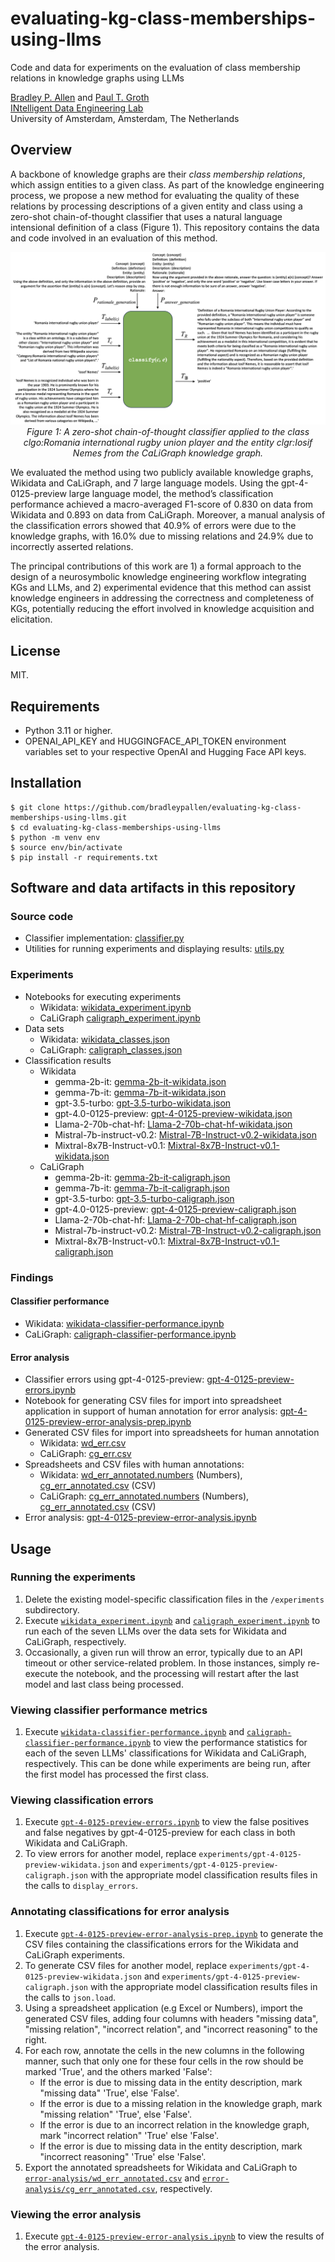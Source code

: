 # evaluating-kg-class-memberships-using-llms
 Code and data for experiments on the evaluation of class membership relations in knowledge graphs using LLMs

 [Bradley P. Allen](https://orcid.org/0000-0003-0216-3930) and [Paul T. Groth](https://orcid.org/0000-0003-0183-6910)   
 [INtelligent Data Engineering Lab](https://indelab.org/)  
 University of Amsterdam, Amsterdam, The Netherlands

## Overview
A backbone of knowledge graphs are their *class membership relations*, which assign entities to a given class. As part of the knowledge engineering process, we propose a new method for evaluating the quality of these relations by processing descriptions of a given entity and class using a zero-shot chain-of-thought classifier that uses a natural language intensional definition of a class (Figure 1). This repository contains the data and code involved in an evaluation of this method.

<p align="center">
  <img src="images/zero_shot_cot_classifier.png" alt="A zero-shot chain-of-thought classifier applied to the class clgo:Romania international rugby union player and the entity clgr:Iosif Nemes from the CaLiGraph knowledge graph.">
  <br>
  <em>Figure 1: A zero-shot chain-of-thought classifier applied to the class clgo:Romania international rugby union player and the entity clgr:Iosif Nemes from the CaLiGraph knowledge graph.</em>
</p>

We evaluated the method using two publicly available knowledge graphs, Wikidata and CaLiGraph, and 7 large language models. Using the gpt-4-0125-preview large language model, the method’s classification performance achieved a macro-averaged F1-score of 0.830 on data from Wikidata and 0.893 on data from CaLiGraph. Moreover, a manual analysis of the classification errors showed that 40.9% of errors were due to the knowledge graphs, with 16.0% due to missing relations and 24.9% due to incorrectly asserted relations. 

The principal contributions of this work are 1) a formal approach to the design of a neurosymbolic knowledge engineering workflow integrating KGs and LLMs, and 2) experimental evidence that this method can assist knowledge engineers in addressing the correctness and completeness of KGs, potentially reducing the effort involved in knowledge acquisition and elicitation.

## License
MIT.

## Requirements
- Python 3.11 or higher.
- OPENAI_API_KEY and HUGGINGFACE_API_TOKEN environment variables set to your respective OpenAI and Hugging Face API keys.

## Installation
    $ git clone https://github.com/bradleypallen/evaluating-kg-class-memberships-using-llms.git
    $ cd evaluating-kg-class-memberships-using-llms
    $ python -m venv env
    $ source env/bin/activate
    $ pip install -r requirements.txt

## Software and data artifacts in this repository

### Source code
- Classifier implementation: [classifier.py](src/classifier.py)
- Utilities for running experiments and displaying results: [utils.py](src/utils.py)

### Experiments
- Notebooks for executing experiments
    - Wikidata: [wikidata_experiment.ipynb](experiments/wikidata_experiment.ipynb)
    - CaLiGraph [caligraph_experiment.ipynb](experiments/caligraph_experiment.ipynb)
- Data sets
    - Wikidata: [wikidata_classes.json](experiments/wikidata_classes.json)
    - CaLiGraph: [caligraph_classes.json](experiments/caligraph_classes.json)
- Classification results
    - Wikidata
        - gemma-2b-it: [gemma-2b-it-wikidata.json](experiments/gemma-2b-it-wikidata.json)
        - gemma-7b-it: [gemma-7b-it-wikidata.json](experiments/gemma-7b-it-wikidata.json)
        - gpt-3.5-turbo: [gpt-3.5-turbo-wikidata.json](experiments/gpt-3.5-turbo-wikidata.json)
        - gpt-4.0-0125-preview: [gpt-4-0125-preview-wikidata.json](experiments/gpt-4-0125-preview-wikidata.json)
        - Llama-2-70b-chat-hf: [Llama-2-70b-chat-hf-wikidata.json](experiments/Llama-2-70b-chat-hf-wikidata.json)
        - Mistral-7b-instruct-v0.2: [Mistral-7B-Instruct-v0.2-wikidata.json](experiments/Mistral-7B-Instruct-v0.2-wikidata.json)
        - Mixtral-8x7B-Instruct-v0.1: [Mixtral-8x7B-Instruct-v0.1-wikidata.json](experiments/Mixtral-8x7B-Instruct-v0.1-wikidata.json)
    - CaLiGraph
        - gemma-2b-it: [gemma-2b-it-caligraph.json](experiments/gemma-2b-it-caligraph.json)
        - gemma-7b-it: [gemma-7b-it-caligraph.json](experiments/gemma-7b-it-caligraph.json)
        - gpt-3.5-turbo: [gpt-3.5-turbo-caligraph.json](experiments/gpt-3.5-turbo-caligraph.json)
        - gpt-4.0-0125-preview: [gpt-4-0125-preview-caligraph.json](experiments/gpt-4-0125-preview-caligraph.json)
        - Llama-2-70b-chat-hf: [Llama-2-70b-chat-hf-caligraph.json](experiments/Llama-2-70b-chat-hf-caligraph.json)
        - Mistral-7b-instruct-v0.2: [Mistral-7B-Instruct-v0.2-caligraph.json](experiments/Mistral-7B-Instruct-v0.2-caligraph.json)
        - Mixtral-8x7B-Instruct-v0.1: [Mixtral-8x7B-Instruct-v0.1-caligraph.json](experiments/Mixtral-8x7B-Instruct-v0.1-caligraph.json)

### Findings

#### Classifier performance
- Wikidata: [wikidata-classifier-performance.ipynb](wikidata-classifier-performance.ipynb)
- CaLiGraph: [caligraph-classifier-performance.ipynb](caligraph-classifier-performance.ipynb)

#### Error analysis
- Classifier errors using gpt-4-0125-preview: [gpt-4-0125-preview-errors.ipynb](gpt-4-0125-preview-errors.ipynb)
- Notebook for generating CSV files for import into spreadsheet application in support of human annotation for error analysis: [gpt-4-0125-preview-error-analysis-prep.ipynb](gpt-4-0125-preview-error-analysis-prep.ipynb)
- Generated CSV files for import into spreadsheets for human annotation
    - Wikidata: [wd_err.csv](error-analysis/wd_err.csv)
    - CaLiGraph: [cg_err.csv](error-analysis/cg_err.csv)
- Spreadsheets and CSV files with human annotations:
    - Wikidata: [wd_err_annotated.numbers](error-analysis/wd_err_annotated.numbers) (Numbers), [cg_err_annotated.csv](error-analysis/cg_err_annotated.csv) (CSV)
    - CaLiGraph: [cg_err_annotated.numbers](error-analysis/cg_err_annotated.numbers) (Numbers), [cg_err_annotated.csv](error-analysis/cg_err_annotated.csv) (CSV)
- Error analysis: [gpt-4-0125-preview-error-analysis.ipynb](gpt-4-0125-preview-error-analysis.ipynb)

## Usage

### Running the experiments
1. Delete the existing model-specific classification files in the ```/experiments``` subdirectory.
1. Execute [```wikidata_experiment.ipynb```](wikidata_experiment.ipynb) and [```caligraph_experiment.ipynb```](caligraph_experiment.ipynb) to run each of the seven LLMs over the data sets for Wikidata and CaLiGraph, respectively.
1. Occasionally, a given run will throw an error, typically due to an API timeout or other service-related problem. In those instances, simply re-execute the notebook, and the processing will restart after the last model and last class being processed.

### Viewing classifier performance metrics
1. Execute [```wikidata-classifier-performance.ipynb```](wikidata-classifier-performance.ipynb) and [```caligraph-classifier-performance.ipynb```](caligraph-classifier-performance.ipynb) to view the performance statistics for each of the seven LLMs' classifications for Wikidata and CaLiGraph, respectively. This can be done while experiments are being run, after the first model has processed the first class.

### Viewing classification errors
1. Execute [```gpt-4-0125-preview-errors.ipynb```](gpt-4-0125-preview-errors.ipynb) to view the false positives and false negatives by gpt-4-0125-preview for each class in both Wikidata and CaLiGraph.
1. To view errors for another model, replace ```experiments/gpt-4-0125-preview-wikidata.json``` and ```experiments/gpt-4-0125-preview-caligraph.json``` with the appropriate model classification results files in the calls to ```display_errors```.

### Annotating classifications for error analysis
1. Execute [```gpt-4-0125-preview-error-analysis-prep.ipynb```](gpt-4-0125-preview-error-analysis-prep.ipynb) to generate the CSV files containing the classifications errors for the Wikidata and CaLiGraph experiments.
1. To generate CSV files for another model, replace ```experiments/gpt-4-0125-preview-wikidata.json``` and ```experiments/gpt-4-0125-preview-caligraph.json``` with the appropriate model classification results files in the calls to ```json.load```.
1. Using a spreadsheet application (e.g Excel or Numbers), import the generated CSV files, adding four columns with headers "missing data", "missing relation", "incorrect relation", and "incorrect reasoning" to the right.
1. For each row, annotate the cells in the new columns in the following manner, such that only one for these four cells in the row should be marked 'True', and the others marked 'False':
    - If the error is due to missing data in the entity description, mark "missing data" 'True', else 'False'.
    - If the error is due to a missing relation in the knowledge graph, mark "missing relation" 'True', else 'False'.
    - If the error is due to an incorrect relation in the knowledge graph, mark "incorrect relation" 'True' else 'False'.
    - If the error is due to missing data in the entity description, mark "incorrect reasoning" 'True' else 'False'.
1. Export the annotated spreadsheets for Wikidata and CaLiGraph to [```error-analysis/wd_err_annotated.csv```](error-analysis/wd_err_annotated.csv) and [```error-analysis/cg_err_annotated.csv```](error-analysis/cg_err_annotated.csv), respectively.

### Viewing the error analysis
1. Execute [```gpt-4-0125-preview-error-analysis.ipynb```](gpt-4-0125-preview-error-analysis.ipynb) to view the results of the error analysis.

